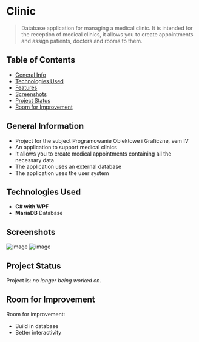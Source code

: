 # Clinic
> Database application for managing a medical clinic. It is intended for the reception of medical clinics, it allows you to create appointments and assign patients, doctors and rooms to them.

## Table of Contents
* [General Info](#general-information)
* [Technologies Used](#technologies-used)
* [Features](#features)
* [Screenshots](#screenshots)
* [Project Status](#project-status)
* [Room for Improvement](#room-for-improvement)


## General Information
- Project for the subject Programowanie Obiektowe i Graficzne, sem IV
- An application to support medical clinics
- It allows you to create medical appointments containing all the necessary data
- The application uses an external database
- The application uses the user system


## Technologies Used
- **C# with WPF**
- **MariaDB** Database

## Screenshots
![image](https://user-images.githubusercontent.com/44378819/125335171-8ac33280-e34c-11eb-804b-8e720e6b556d.png)
![image](https://user-images.githubusercontent.com/44378819/125335392-c9f18380-e34c-11eb-96e7-b5a1d1e063e2.png)


## Project Status
Project is: _no longer being worked on_. 


## Room for Improvement

Room for improvement:
- Build in database
- Better interactivity

